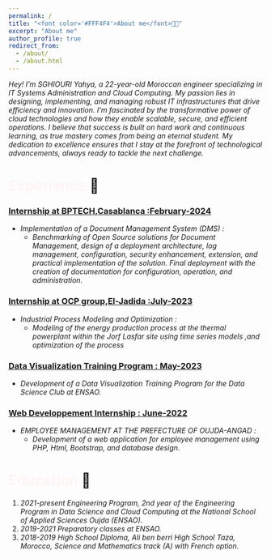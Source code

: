 ```yaml
---
permalink: /
title: "<font color='#FFF4F4'>About me</font>🧑‍💻"
excerpt: "About me"
author_profile: true
redirect_from: 
  - /about/
  - /about.html
---
```


*Hey! I’m SGHIOURI Yahya, a 22-year-old Moroccan engineer specializing in IT Systems Administration and Cloud Computing. My passion lies in designing, implementing, and managing robust IT infrastructures that drive efficiency and innovation. I'm fascinated by the transformative power of cloud technologies and how they enable scalable, secure, and efficient operations. I believe that success is built on hard work and continuous learning, as true mastery comes from being an eternal student. My dedication to excellence ensures that I stay at the forefront of technological advancements, always ready to tackle the next challenge.*

# <font color="#FFF4F4" >Experience</font> 🎒

### <b><u>Internship at BPTECH,Casablanca :February-2024</u></b>
- *Implementation of a Document Management System (DMS) :*
  - *Benchmarking of Open Source solutions for Document Management, design of a deployment architecture, log management, configuration, security enhancement, extension, and practical implementation of the solution. Final deployment with the creation of documentation for configuration, operation, and administration.*


### <b><u>Internship at OCP group,El-Jadida :July-2023</u></b>
- *Industrial Process Modeling and Optimization :*
  - *Modeling of the energy production process at the thermal powerplant within the Jorf Lasfar site using time series models ,and optimization of the process*

### <b><u>Data Visualization Training Program : May-2023</u></b>

- *Development of a Data Visualization Training Program for the Data Science Club at ENSAO.*

### <b><u>Web Developpement Internship : June-2022</u></b>

- *EMPLOYEE MANAGEMENT AT THE PREFECTURE OF OUJDA-ANGAD :*
   - *Development of a web application for employee management using PHP, Html, Bootstrap, and database design.*




# <font color="#FFF4F4">Education</font>  🏫

1. *2021-present Engineering Program, 2nd year of the Engineering Program in Data Science and Cloud Computing at the National School of Applied Sciences Oujda (ENSAO).* <br>
2. *2019-2021 Preparatory classes at ENSAO.* <br>
3. *2018-2019 High School Diploma, Ali ben berri High School Taza, Morocco, Science and Mathematics track (A) with French option.*

<!-- 
Site-wide configuration
------
The main configuration file for the site is in the base directory in [_config.yml](https://github.com/academicpages/academicpages.github.io/blob/master/_config.yml), which defines the content in the sidebars and other site-wide features. You will need to replace the default variables with ones about yourself and your site's github repository. The configuration file for the top menu is in [_data/navigation.yml](https://github.com/academicpages/academicpages.github.io/blob/master/_data/navigation.yml). For example, if you don't have a portfolio or blog posts, you can remove those items from that navigation.yml file to remove them from the header. 

Create content & metadata
------
For site content, there is one markdown file for each type of content, which are stored in directories like _publications, _talks, _posts, _teaching, or _pages. For example, each talk is a markdown file in the [_talks directory](https://github.com/academicpages/academicpages.github.io/tree/master/_talks). At the top of each markdown file is structured data in YAML about the talk, which the theme will parse to do lots of cool stuff. The same structured data about a talk is used to generate the list of talks on the [Talks page](https://academicpages.github.io/talks), each [individual page](https://academicpages.github.io/talks/2012-03-01-talk-1) for specific talks, the talks section for the [CV page](https://academicpages.github.io/cv), and the [map of places you've given a talk](https://academicpages.github.io/talkmap.html) (if you run this [python file](https://github.com/academicpages/academicpages.github.io/blob/master/talkmap.py) or [Jupyter notebook](https://github.com/academicpages/academicpages.github.io/blob/master/talkmap.ipynb), which creates the HTML for the map based on the contents of the _talks directory).

**Markdown generator**

I have also created [a set of Jupyter notebooks](https://github.com/academicpages/academicpages.github.io/tree/master/markdown_generator
) that converts a CSV containing structured data about talks or presentations into individual markdown files that will be properly formatted for the academicpages template. The sample CSVs in that directory are the ones I used to create my own personal website at stuartgeiger.com. My usual workflow is that I keep a spreadsheet of my publications and talks, then run the code in these notebooks to generate the markdown files, then commit and push them to the GitHub repository.

How to edit your site's GitHub repository
------
Many people use a git client to create files on their local computer and then push them to GitHub's servers. If you are not familiar with git, you can directly edit these configuration and markdown files directly in the github.com interface. Navigate to a file (like [this one](https://github.com/academicpages/academicpages.github.io/blob/master/_talks/2012-03-01-talk-1.md) and click the pencil icon in the top right of the content preview (to the right of the "Raw | Blame | History" buttons). You can delete a file by clicking the trashcan icon to the right of the pencil icon. You can also create new files or upload files by navigating to a directory and clicking the "Create new file" or "Upload files" buttons. 

Example: editing a markdown file for a talk
![Editing a markdown file for a talk](/images/editing-talk.png)

For more info
------
More info about configuring academicpages can be found in [the guide](https://academicpages.github.io/markdown/). The [guides for the Minimal Mistakes theme](https://mmistakes.github.io/minimal-mistakes/docs/configuration/) (which this theme was forked from) might also be helpful.
-->
